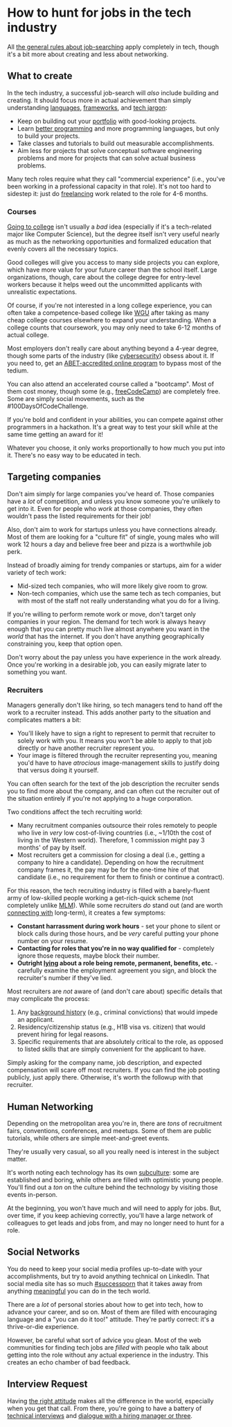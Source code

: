 
# How to hunt for jobs in the tech industry

All [the general rules about job-searching](jobs-4_hunt.md) apply completely in tech, though it's a bit more about creating and less about networking.

## What to create

In the tech industry, a successful job-search will *also* include building and creating. It should focus more in actual achievement than simply understanding [languages](computers-languages.md), [frameworks](computers-programming-basics.md), and [tech jargon](glossary-computers.md):

- Keep on building out your [portfolio](jobs-3_image-cs.md) with good-looking projects.
- Learn [better programming](programming-tech.md) and more programming languages, but only to build your projects.
- Take classes and tutorials to build out measurable accomplishments.
- Aim less for projects that solve conceptual software engineering problems and more for projects that can solve actual business problems.

Many tech roles require what they call "commercial experience" (i.e., you've been working in a professional capacity in that role). It's not too hard to sidestep it: just do [freelancing](entrepreneur-4_freelancing-cs.md) work related to the role for 4-6 months.

### Courses

[Going to college](jobs-college.md) isn't usually a *bad* idea (especially if it's a tech-related major like Computer Science), but the degree itself isn't very useful nearly as much as the networking opportunities and formalized education that evenly covers all the necessary topics.

Good colleges will give you access to many side projects you can explore, which have more value for your future career than the school itself. Large organizations, though, care about the college degree for entry-level workers because it helps weed out the uncommitted applicants with unrealistic expectations.

Of course, if you're not interested in a long college experience, you can often take a competence-based college like [WGU](https://www.wgu.edu/) after taking as many cheap college courses elsewhere to expand your understanding. When a college counts that coursework, you may only need to take 6-12 months of actual college.

Most employers don't really care about anything beyond a 4-year degree, though some parts of the industry (like [cybersecurity](computers-cysec.md)) obsess about it. If you need to, get an [ABET-accredited online program](https://www.abet.org/accreditation/find-programs/) to bypass most of the tedium.

You can also attend an accelerated course called a "bootcamp". Most of them cost money, though some (e.g., [freeCodeCamp](https://www.freecodecamp.org/)) are completely free. Some are simply social movements, such as the #100DaysOfCodeChallenge.

If you're bold and confident in your abilities, you can compete against other programmers in a hackathon. It's a great way to test your skill while at the same time getting an award for it!

Whatever you choose, it only works proportionally to how much you put into it. There's no easy way to be educated in tech.

## Targeting companies

Don't aim simply for large companies you've heard of. Those companies have a *lot* of competition, and unless you know someone you're unlikely to get into it. Even for people who *work* at those companies, they often wouldn't pass the listed requirements for their job!

Also, don't aim to work for startups unless you have connections already. Most of them are looking for a "culture fit" of single, young males who will work 12 hours a day and believe free beer and pizza is a worthwhile job perk.

Instead of broadly aiming for trendy companies or startups, aim for a wider variety of tech work:

- Mid-sized tech companies, who will more likely give room to grow.
- Non-tech companies, which use the same tech as tech companies, but with most of the staff not really understanding what you do for a living.

If you're willing to perform remote work or move, don't target only companies in your region. The demand for tech work is always heavy enough that you can pretty much live almost anywhere you want in the *world* that has the internet. If you don't have anything geographically constraining you, keep that option open.

Don't worry about the pay unless you have experience in the work already. Once you're working in a desirable job, you can easily migrate later to something you want.

### Recruiters

Managers generally don't like hiring, so tech managers tend to hand off the work to a recruiter instead. This adds another party to the situation and complicates matters a bit:

- You'll likely have to sign a right to represent to permit that recruiter to solely work with you. It means you won't be able to apply to that job directly or have another recruiter represent you.
- Your image is filtered through the recruiter representing you, meaning you'd have to have *atrocious* image-management skills to justify doing that versus doing it yourself.

You can often search for the text of the job description the recruiter sends you to find more about the company, and can often cut the recruiter out of the situation entirely if you're not applying to a huge corporation.

Two conditions affect the tech recruiting world:

- Many recruitment companies outsource their roles remotely to people who live in *very* low cost-of-living countries (i.e., ~1/10th the cost of living in the Western world). Therefore, 1 commission might pay 3 months' of pay by itself.
- Most recruiters get a commission for closing a deal (i.e., getting a company to hire a candidate). Depending on how the recruitment company frames it, the pay may be for the one-time hire of that candidate (i.e., no requirement for them to finish or continue a contract).

For this reason, the tech recruiting industry is filled with a barely-fluent army of low-skilled people working a get-rich-quick scheme (not completely unlike [MLM](marketing-mlm.md)). While some recruiters *do* stand out (and are worth [connecting with](jobs-5_interview-cs.md) long-term), it creates a few symptoms:

- **Constant harrassment during work hours** - set your phone to silent or block calls during those hours, and be *very* careful putting your phone number on your resume.
- **Contacting for roles that you're in no way qualified for** - completely ignore those requests, maybe block their number.
- **Outright [lying](people-lying.md) about a role being remote, permanent, benefits, etc.** - carefully examine the employment agreement you sign, and block the recruiter's number if they've lied.

Most recruiters are *not* aware of (and don't care about) specific details that may complicate the process:

1. Any [background history](image-modern.md) (e.g., criminal convictions) that would impede an applicant.
2. Residency/citizenship status (e.g., H1B visa vs. citizen) that would prevent hiring for legal reasons.
3. Specific requirements that are absolutely critical to the role, as opposed to listed skills that are simply convenient for the applicant to have.

Simply asking for the company name, job description, and expected compensation will scare off most recruiters. If you can find the job posting publicly, just apply there. Otherwise, it's worth the followup with that recruiter.

## Human Networking

Depending on the metropolitan area you're in, there are *tons* of recruitment fairs, conventions, conferences, and meetups. Some of them are public tutorials, while others are simple meet-and-greet events.

They're usually very casual, so all you really need is interest in the subject matter.

It's worth noting each technology has its own [subculture](culture.md): some are established and boring, while others are filled with optimistic young people. You'll find out a *ton* on the culture behind the technology by visiting those events in-person.

At the beginning, you won't have much and will need to apply for jobs. But, over time, if you keep achieving correctly, you'll have a large network of colleagues to get leads and jobs from, and may no longer need to hunt for a role.

## Social Networks

You do need to keep your social media profiles up-to-date with your accomplishments, but try to avoid anything technical on LinkedIn. That social media site has so much [#successporn](success-1_why.md) that it takes away from anything [meaningful](meaning.md) you can do in the tech world.

There are a *lot* of personal stories about how to get into tech, how to advance your career, and so on. Most of them are filled with encouraging language and a "you can do it too!" attitude. They're partly correct: it's a thrive-or-die experience.

However, be careful what sort of advice you glean. Most of the web communities for finding tech jobs are *filled* with people who talk about getting into the role without any actual experience in the industry. This creates an echo chamber of bad feedback.

## Interview Request

Having [the right attitude](success-2_attitude.md) makes all the difference in the world, especially when you get that call. From there, you're going to have a battery of [technical interviews](jobs-5_interview-technical.md) and [dialogue with a hiring manager or three](jobs-5_interview-cs.md).

